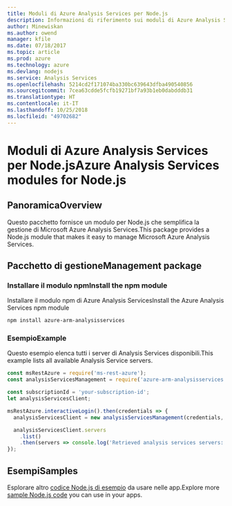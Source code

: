 ```yaml
---
title: Moduli di Azure Analysis Services per Node.js
description: Informazioni di riferimento sui moduli di Azure Analysis Services per Node.js
author: Minewiskan
ms.author: owend
manager: kfile
ms.date: 07/18/2017
ms.topic: article
ms.prod: azure
ms.technology: azure
ms.devlang: nodejs
ms.service: Analysis Services
ms.openlocfilehash: 5214cd2f171074ba330bc639643dfba490540856
ms.sourcegitcommit: 7cea63cdde5fcfb19271bf7a93b1eb0dabdddb31
ms.translationtype: HT
ms.contentlocale: it-IT
ms.lasthandoff: 10/25/2018
ms.locfileid: "49702682"
---
```

# <a name="azure-analysis-services-modules-for-nodejs"></a><span data-ttu-id="0a3ca-103">Moduli di Azure Analysis Services per Node.js</span><span class="sxs-lookup"><span data-stu-id="0a3ca-103">Azure Analysis Services modules for Node.js</span></span>

## <a name="overview"></a><span data-ttu-id="0a3ca-104">Panoramica</span><span class="sxs-lookup"><span data-stu-id="0a3ca-104">Overview</span></span>
<span data-ttu-id="0a3ca-105">Questo pacchetto fornisce un modulo per Node.js che semplifica la gestione di Microsoft Azure Analysis Services.</span><span class="sxs-lookup"><span data-stu-id="0a3ca-105">This package provides a Node.js module that makes it easy to manage Microsoft Azure Analysis Services.</span></span>

## <a name="management-package"></a><span data-ttu-id="0a3ca-106">Pacchetto di gestione</span><span class="sxs-lookup"><span data-stu-id="0a3ca-106">Management package</span></span>

### <a name="install-the-npm-module"></a><span data-ttu-id="0a3ca-107">Installare il modulo npm</span><span class="sxs-lookup"><span data-stu-id="0a3ca-107">Install the npm module</span></span>

<span data-ttu-id="0a3ca-108">Installare il modulo npm di Azure Analysis Services</span><span class="sxs-lookup"><span data-stu-id="0a3ca-108">Install the Azure Analysis Services npm module</span></span>

```bash
npm install azure-arm-analysisservices
```

### <a name="example"></a><span data-ttu-id="0a3ca-109">Esempio</span><span class="sxs-lookup"><span data-stu-id="0a3ca-109">Example</span></span>

<span data-ttu-id="0a3ca-110">Questo esempio elenca tutti i server di Analysis Services disponibili.</span><span class="sxs-lookup"><span data-stu-id="0a3ca-110">This example lists all available Analysis Service servers.</span></span>

```javascript
const msRestAzure = require('ms-rest-azure');
const analysisServicesManagement = require('azure-arm-analysisservices');

const subscriptionId = 'your-subscription-id';
let analysisServicesClient;

msRestAzure.interactiveLogin().then(credentials => {
  analysisServicesClient = new analysisServicesManagement(credentials, subscriptionId);

  analysisServicesClient.servers
    .list()
    .then(servers => console.log('Retrieved analysis services servers: ', servers));
});
```

## <a name="samples"></a><span data-ttu-id="0a3ca-111">Esempi</span><span class="sxs-lookup"><span data-stu-id="0a3ca-111">Samples</span></span>

<span data-ttu-id="0a3ca-112">Esplorare altro [codice Node.js di esempio](https://azure.microsoft.com/resources/samples/?platform=nodejs) da usare nelle app.</span><span class="sxs-lookup"><span data-stu-id="0a3ca-112">Explore more [sample Node.js code](https://azure.microsoft.com/resources/samples/?platform=nodejs) you can use in your apps.</span></span>
